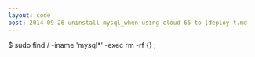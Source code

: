 ```yaml
---
layout: code
post: 2014-09-26-uninstall-mysql_when-using-cloud-66-to-[deploy-t.md
---
```



$ sudo find / -iname 'mysql*' -exec rm -rf {} \;
